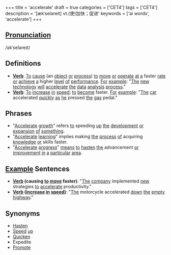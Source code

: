 +++
title = 'accelerate'
draft = true
categories = ['CET4']
tags = ['CET4']
description = '[ækˈseləreit] vt.(使)加快；促进'
keywords = ['ai words', 'accelerate']
+++

## [Pronunciation](/en/post/pronunciation/)
/əkˈseləreɪt/

## Definitions
- **[Verb](/en/post/verb/)**: [To](/en/post/to/) [cause](/en/post/cause/) (an [object](/en/post/object/) [or](/en/post/or/) [process](/en/post/process/)) [to](/en/post/to/) [move](/en/post/move/) [or](/en/post/or/) [operate](/en/post/operate/) [at](/en/post/at/) [a](/en/post/a/) faster [rate](/en/post/rate/) [or](/en/post/or/) [achieve](/en/post/achieve/) [a](/en/post/a/) higher [level](/en/post/level/) [of](/en/post/of/) [performance](/en/post/performance/). [For](/en/post/for/) [example](/en/post/example/): "[The](/en/post/the/) [new](/en/post/new/) [technology](/en/post/technology/) [will](/en/post/will/) [accelerate](/en/post/accelerate/) [the](/en/post/the/) [data](/en/post/data/) [analysis](/en/post/analysis/) [process](/en/post/process/)."
- **[Verb](/en/post/verb/)**: [To](/en/post/to/) [increase](/en/post/increase/) [in](/en/post/in/) [speed](/en/post/speed/); [to](/en/post/to/) [become](/en/post/become/) faster. [For](/en/post/for/) [example](/en/post/example/): "[The](/en/post/the/) [car](/en/post/car/) accelerated [quickly](/en/post/quickly/) [as](/en/post/as/) [he](/en/post/he/) pressed [the](/en/post/the/) [gas](/en/post/gas/) pedal."

## Phrases
- "[Accelerate](/en/post/accelerate/) [growth](/en/post/growth/)" refers [to](/en/post/to/) speeding [up](/en/post/up/) [the](/en/post/the/) [development](/en/post/development/) [or](/en/post/or/) [expansion](/en/post/expansion/) [of](/en/post/of/) [something](/en/post/something/).
- "[Accelerate](/en/post/accelerate/) [learning](/en/post/learning/)" implies making [the](/en/post/the/) [process](/en/post/process/) [of](/en/post/of/) acquiring [knowledge](/en/post/knowledge/) [or](/en/post/or/) skills faster.
- "[Accelerate](/en/post/accelerate/) [progress](/en/post/progress/)" [means](/en/post/means/) [to](/en/post/to/) [hasten](/en/post/hasten/) [the](/en/post/the/) advancement [or](/en/post/or/) [improvement](/en/post/improvement/) [in](/en/post/in/) [a](/en/post/a/) [particular](/en/post/particular/) [area](/en/post/area/).

## [Example](/en/post/example/) Sentences
- **[Verb](/en/post/verb/) (causing [to](/en/post/to/) [move](/en/post/move/) faster)**: "[The](/en/post/the/) [company](/en/post/company/) implemented [new](/en/post/new/) strategies [to](/en/post/to/) [accelerate](/en/post/accelerate/) productivity."
- **[Verb](/en/post/verb/) ([increase](/en/post/increase/) [in](/en/post/in/) [speed](/en/post/speed/))**: "[The](/en/post/the/) motorcycle accelerated [down](/en/post/down/) [the](/en/post/the/) [empty](/en/post/empty/) [highway](/en/post/highway/)."

## Synonyms
- [Hasten](/en/post/hasten/)
- [Speed](/en/post/speed/) [up](/en/post/up/)
- [Quicken](/en/post/quicken/)
- Expedite
- [Promote](/en/post/promote/)
